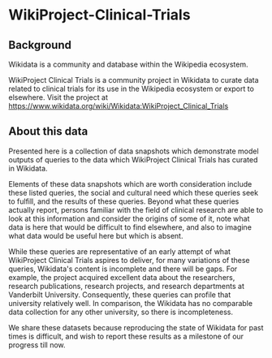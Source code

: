 # WikiProject-Clinical-Trials

## Background
Wikidata is a community and database within the Wikipedia ecosystem.

WikiProject Clinical Trials is a community project in Wikidata to curate data related to clinical trials for its use in the Wikipedia ecosystem or export to elsewhere. Visit the project at https://www.wikidata.org/wiki/Wikidata:WikiProject_Clinical_Trials

## About this data
Presented here is a collection of data snapshots which demonstrate model outputs of queries to the data which WikiProject Clinical Trials has curated in Wikidata.

Elements of these data snapshots which are worth consideration include these listed queries, the social and cultural need which these queries seek to fulfill, and the results of these queries. Beyond what these queries actually report, persons familiar with the field of clinical research are able to look at this information and consider the origins of some of it, note what data is here that would be difficult to find elsewhere, and also to imagine what data would be useful here but which is absent.

While these queries are representative of an early attempt of what WikiProject Clinical Trials aspires to deliver, for many variations of these queries, Wikidata's content is incomplete and there will be gaps. For example, the project acquired excellent data about the researchers, research publications, research projects, and research departments at Vanderbilt University. Consequently, these queries can profile that university relatively well. In comparison, the Wikidata has no comparable data collection for any other university, so there is incompleteness.

We share these datasets because reproducing the state of Wikidata for past times is difficult, and wish to report these results as a milestone of our progress till now.
